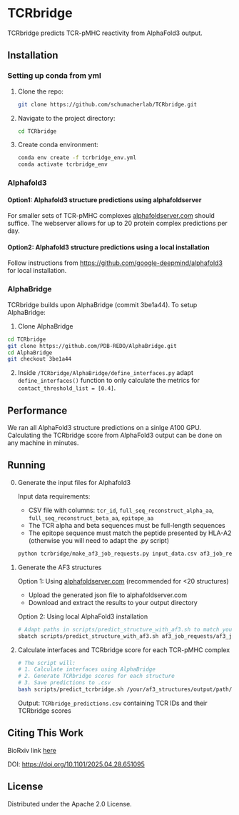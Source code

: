 # TCRbridge
TCRbridge predicts TCR-pMHC reactivity from AlphaFold3 output.

<!-- Installation -->

## Installation

### Setting up conda from yml
1. Clone the repo:
   ```sh
   git clone https://github.com/schumacherlab/TCRbridge.git
   ```
2. Navigate to the project directory:
   ```sh
   cd TCRbridge
   ```
3. Create conda environment:
   ```sh
   conda env create -f tcrbridge_env.yml
   conda activate tcrbridge_env
   ```

### Alphafold3 

#### Option1: Alphafold3 structure predictions using alphafoldserver
For smaller sets of TCR-pMHC complexes [alphafoldserver.com](https://alphafoldserver.com/) should suffice. The webserver allows for up to 20 protein complex predictions per day.
#### Option2: Alphafold3 structure predictions using a local installation
Follow instructions from https://github.com/google-deepmind/alphafold3 for local installation. 

### AlphaBridge
TCRbridge builds upon AlphaBridge (commit 3be1a44). To setup AlphaBridge:

1. Clone AlphaBridge
```sh
cd TCRbridge
git clone https://github.com/PDB-REDO/AlphaBridge.git
cd AlphaBridge
git checkout 3be1a44
```

2. Inside `/TCRbridge/AlphaBridge/define_interfaces.py` adapt `define_interfaces()` function to only calculate the metrics for `contact_threshold_list = [0.4]`.


<!-- ~Performance -->
## Performance 
We ran all AlphaFold3 structure predictions on a sinlge A100 GPU. 
Calculating the TCRbridge score from AlphaFold3 output can be done on any machine in minutes.

<!-- Running -->
## Running

0. Generate the input files for Alphafold3
   
   Input data requirements:
   - CSV file with columns: `tcr_id`, `full_seq_reconstruct_alpha_aa`, `full_seq_reconstruct_beta_aa`, `epitope_aa`
   - The TCR alpha and beta sequences must be full-length sequences
   - The epitope sequence must match the peptide presented by HLA-A2 (otherwise you will need to adapt the .py script)

   ```sh
   python tcrbridge/make_af3_job_requests.py input_data.csv af3_job_requests/af3_job_request.json
   ```

2. Generate the AF3 structures
   
   Option 1: Using [alphafoldserver.com](https://alphafoldserver.com/) (recommended for <20 structures)
   - Upload the generated json file to alphafoldserver.com
   - Download and extract the results to your output directory

   Option 2: Using local AlphaFold3 installation
   ```sh
   # Adapt paths in scripts/predict_structure_with_af3.sh to match your installation
   sbatch scripts/predict_structure_with_af3.sh af3_job_requests/af3_job_request.json /your/af3_structures/output/path/
   ```

4. Calculate interfaces and TCRbridge score for each TCR-pMHC complex
   ```sh 
   # The script will:
   # 1. Calculate interfaces using AlphaBridge
   # 2. Generate TCRbridge scores for each structure
   # 3. Save predictions to .csv
   bash scripts/predict_tcrbridge.sh /your/af3_structures/output/path/ TCRbridge_predictions.csv
   ```

   Output: `TCRbridge_predictions.csv` containing TCR IDs and their TCRbridge scores


<!-- Citing This Work -->
## Citing This Work
BioRxiv link <a href="https://www.biorxiv.org/content/10.1101/2025.04.28.651095v2" target="_blank">here</a>

DOI: https://doi.org/10.1101/2025.04.28.651095

<!-- LICENSE -->
## License

Distributed under the Apache 2.0 License.


